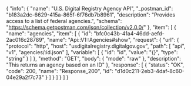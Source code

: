 {
  "info": {
    "name": "U.S. Digital Registry Agency API",
    "_postman_id": "b183a2dc-6629-415a-865f-6f76db7b8961",
    "description": "Provides access to a list of federal agencies.",
    "schema": "https://schema.getpostman.com/json/collection/v2.0.0/"
  },
  "item": [
    {
      "name": "agencies",
      "item": [
        {
          "id": "bfc0c43b-41a4-46dd-aefd-2ac016c28789",
          "name": "Api::V1::Agencies#show",
          "request": {
            "url": {
              "protocol": "http",
              "host": "usdigitalregistry.digitalgov.gov",
              "path": [
                "api",
                "v1",
                "agencies/:id.json"
              ],
              "variable": [
                {
                  "id": "id",
                  "value": "{}",
                  "type": "string"
                }
              ]
            },
            "method": "GET",
            "body": {
              "mode": "raw"
            },
            "description": "This returns an agency based on an ID"
          },
          "response": [
            {
              "status": "OK",
              "code": 200,
              "name": "Response_200",
              "id": "d1d0c211-2eb3-4daf-8c60-04e29a2f7c73"
            }
          ]
        }
      ]
    }
  ]
}